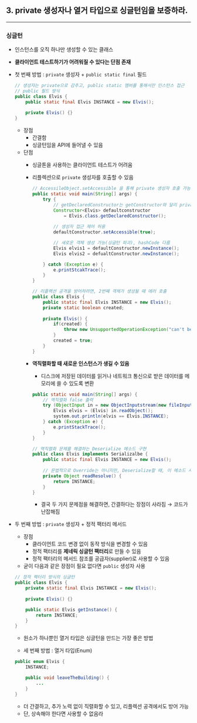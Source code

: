 ## 3. private 생성자나 열거 타입으로 싱글턴임을 보증하라.

---

### 싱글턴

- 인스턴스를 오직 하나만 생성할 수 있는 클래스
- **클라이언트 테스트하기가 어려워질 수 있다는 단점 존재**
- 첫 번째 방법 : `private` 생성자 + `public static final` 필드

    ```java
    // 생성자는 private으로 감추고, public static 멤버를 통해서만 인스턴스 접근
    // public 필드 방식
    public class Elvis {
        public static final Elvis INSTANCE = new Elvis();
    	
        private Elvis() {}
    }
    ```

    - 장점
        - 간결함
        - 싱글턴임을 API에 들어낼 수 있음
    - 단점
        - 싱글톤을 사용하는 클라이언트 테스트가 어려움
        - 리플렉션으로 `private` 생성자를 호출할 수 있음

            ```java
            // AccessileObject.setAccessible 을 통해 private 생성자 호출 가능
            public static void main(String[] args) {
                try {
                    // getDeclaredConstructor는 getConstructor와 달리 private 호출 가능
                    Constructor<Elvis> defaultconstructor 
                        = Elvis.class.getDeclaredConstructor();
            		
                    // 생성자 접근 제어 허용
                    defaultConstructor.setAccessible(true);
            
                    // 새로운 객체 생성 가능(싱글턴 파괴), hashCode 다름
                    Elvis elvis1 = defaultConstructor.newInstance();
                    Elvis elvis2 = defualtConstructor.newInstance();
            
                } catch (Exception e) {
                    e.printStcakTrace();
                }
            }
            ```

            ```java
            // 리플랙션 공격을 방어하려면, 2번째 객체가 생성될 때 에러 호출
            public class Elvis {
                public static final Elvis INSTANCE = new Elvis();
                private static boolean created;
            	
                private Elvis() {
                    if(created) {
                        throw new UnsupportedOperationException("can't be created by constructor.");
                    }
                    created = true;
                }
            }
            ```

        - **역직렬화할 때 새로운 인스턴스가 생길 수 있음**
            - 디스크에 저장된 데이터를 읽거나 네트워크 통신으로 받은 데이터를 메모리에 쓸 수 있도록 변환

            ```java
            public static void main(String[] args) {
                // 역직렬화 false 출력
                try (ObjectInput in = new ObjectInputstream(new fileInputstream("elvis"))) {
                    Elvis elvis = (Elvis) in.readObject();
                    system.out.println(elvis == Elvis.INSTANCE);
                } catch (Exception e) {
                    e.printStackTrace();
                }
            }
            ```

            ```java
            // 역직렬화 문제를 해결하는 Deserialize 메소드 구현
            public class Elvis implements Serializalbe {
                public static final Elvis INSTANCE = new Elvis();
            	
                // 문법적으로 Override는 아니지만, Deserialize할 때, 이 메소드 사용
                private Object readResolve() {
                    return INSTANCE;
                }
            }
            ```

            - 결국 두 가지 문제점을 해결하면, 간결하다는 장점이 사라짐 → 코드가 난잡해짐
- 두 번째 방법 : `private` 생성자 + 정적 팩터리 메서드
    - 장점
        - 클라이언트 코드 변경 없이 동작 방식을 변경할 수 있음
        - 정적 팩터리를 **제네릭 싱글턴 팩터리**로 만들 수 있음
        - 정적 팩터리의 메서드 참조를 공급자(supplier)로 사용할 수 있음
    - 굳이 다음과 같은 장점이 필요 없다면 `public` 생성자 사용

    ```java
    // 정적 팩터리 방식의 싱글턴
    public class Elvis {
        private static final Elvis INSTANCE = new Elvis();
    	
        private Elvis() {}
    
        public static Elvis getInstance() {
            return INSTANCE;
        }
    }
    ```
    - 원소가 하나뿐인 열거 타입은 싱글턴을 만드는 가장 좋은 방법

    - 세 번째 방법 : 열거 타입(Enum)
    ```java
    public enum Elvis {
        INSTANCE;
    
        public void leaveTheBuilding() {
            ...
        }
    }
    ```
    - 더 간결하고, 추가 노력 없이 직렬화할 수 있고, 리플렉션 공격에서도 방어 가능
    - 단, 상속해야 한다면 사용할 수 없음라